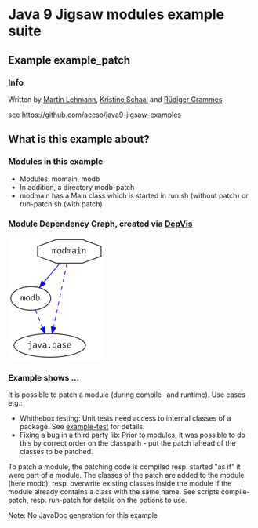 ﻿ # Java 9 Jigsaw modules example suite
## Example example_patch

### Info
Written by [Martin Lehmann](https://github.com/mrtnlhmnn), [Kristine Schaal](https://github.com/kristines) and [Rüdiger Grammes](https://github.com/rgrammes) 

see https://github.com/accso/java9-jigsaw-examples

## What is this example about?

### Modules in this example
* Modules: momain, modb
* In addition, a directory modb-patch
* modmain has a Main class which is started in run.sh (without patch) or run-patch.sh (with patch)

### Module Dependency Graph, created via [DepVis](https://github.com/accso/java9-jigsaw-depvis)
![Example's Module Dependency Graph](moduledependencies.png)

### Example shows ...
It is possible to patch a module (during compile- and runtime). Use cases e.g.:
* Whithebox testing: Unit tests need access to internal classes of a package. See [example-test](../example_test) for details.
* Fixing a bug in a third party lib: Prior to modules, it was possible to do this by correct order on the classpath - put the patch iahead of the classes to be patched.

To patch a module, the patching code is compiled resp. started "as if" it were part of a module. The classes of the patch are added to the module (here modb), 
resp. overwrite existing classes inside the module if the module already contains a class with the same name.
See scripts compile-patch, resp. run-patch for details on the options to use.

Note: No JavaDoc generation for this example

